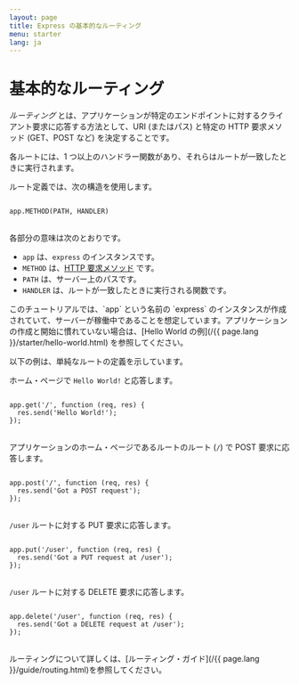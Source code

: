 ```yaml
---
layout: page
title: Express の基本的なルーティング
menu: starter
lang: ja
---
```


# 基本的なルーティング

_ルーティング_ とは、アプリケーションが特定のエンドポイントに対するクライアント要求に応答する方法として、URI (またはパス) と特定の HTTP 要求メソッド (GET、POST など) を決定することです。

各ルートには、1 つ以上のハンドラー関数があり、それらはルートが一致したときに実行されます。

ルート定義では、次の構造を使用します。

<pre>
<code class="language-javascript" translate="no">
app.METHOD(PATH, HANDLER)
</code>
</pre>

各部分の意味は次のとおりです。

- `app` は、`express` のインスタンスです。
- `METHOD` は、[HTTP 要求メソッド](http://en.wikipedia.org/wiki/Hypertext_Transfer_Protocol) です。
- `PATH` は、サーバー上のパスです。
- `HANDLER` は、ルートが一致したときに実行される関数です。

<div class="doc-box doc-notice" markdown="1">
このチュートリアルでは、`app` という名前の `express` のインスタンスが作成されていて、サーバーが稼働中であることを想定しています。アプリケーションの作成と開始に慣れていない場合は、[Hello World の例](/{{ page.lang }}/starter/hello-world.html) を参照してください。
</div>

以下の例は、単純なルートの定義を示しています。

ホーム・ページで `Hello World!` と応答します。

<pre>
<code class="language-javascript" translate="no">
app.get('/', function (req, res) {
  res.send('Hello World!');
});
</code>
</pre>

アプリケーションのホーム・ページであるルートのルート (`/`) で POST 要求に応答します。

<pre>
<code class="language-javascript" translate="no">
app.post('/', function (req, res) {
  res.send('Got a POST request');
});
</code>
</pre>

`/user` ルートに対する PUT 要求に応答します。

<pre>
<code class="language-javascript" translate="no">
app.put('/user', function (req, res) {
  res.send('Got a PUT request at /user');
});
</code>
</pre>

`/user` ルートに対する DELETE 要求に応答します。

<pre>
<code class="language-javascript" translate="no">
app.delete('/user', function (req, res) {
  res.send('Got a DELETE request at /user');
});
</code>
</pre>

ルーティングについて詳しくは、[ルーティング・ガイド](/{{ page.lang }}/guide/routing.html)を参照してください。
